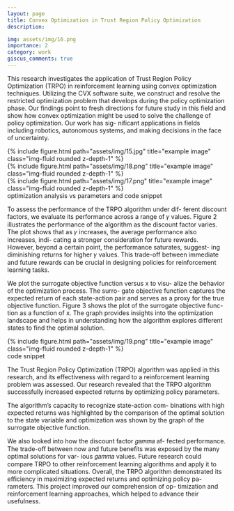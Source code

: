 ```yaml
---
layout: page
title: Convex Optimization in Trust Region Policy Optimization
description: 

img: assets/img/16.png
importance: 2
category: work
giscus_comments: true
---
```

This research investigates the application of Trust Region Policy Optimization (TRPO) in reinforcement learning using convex optimization techniques. Utilizing the CVX software suite, we construct and resolve the restricted optimization problem that develops during the policy optimization phase. Our findings point to fresh directions for future study in this field and show how convex optimization might be used to solve the challenge of policy optimization. Our work has sig- nificant applications in fields including robotics, autonomous systems, and making decisions in the face of uncertainty.

<div class="row">
    <div class="col-sm mt-3 mt-md-0">
        {% include figure.html path="assets/img/15.jpg" title="example image" class="img-fluid rounded z-depth-1" %}
    </div>
    <div class="col-sm mt-3 mt-md-0">
        {% include figure.html path="assets/img/18.png" title="example image" class="img-fluid rounded z-depth-1" %}
    </div>
    <div class="col-sm mt-3 mt-md-0">
        {% include figure.html path="assets/img/17.png" title="example image" class="img-fluid rounded z-depth-1" %}
    </div>
</div>
<div class="caption">
    optimization analysis vs parameters and code snippet 
</div>

To assess the performance of the TRPO algorithm under dif- ferent discount factors, we evaluate its performance across a range of 𝛾 values. Figure 2 illustrates the performance of the algorithm as the discount factor varies. The plot shows that as 𝛾 increases, the average performance also increases, indi- cating a stronger consideration for future rewards. However, beyond a certain point, the performance saturates, suggest- ing diminishing returns for higher 𝛾 values. This trade-off between immediate and future rewards can be crucial in designing policies for reinforcement learning tasks.



We plot the surrogate objective function versus x to visu- alize the behavior of the optimization process. The surro- gate objective function captures the expected return of each state-action pair and serves as a proxy for the true objective function.
Figure 3 shows the plot of the surrogate objective func- tion as a function of x. The graph provides insights into the optimization landscape and helps in understanding how the algorithm explores different states to find the optimal
solution.

<div class="row">
    <div class="col-sm mt-3 mt-md-0">
        {% include figure.html path="assets/img/19.png" title="example image" class="img-fluid rounded z-depth-1" %}
    </div>
</div>
<div class="caption">
    code snippet
</div>

The Trust Region Policy Optimization (TRPO) algorithm was applied in this research, and its effectiveness with regard to a reinforcement learning problem was assessed. Our research revealed that the TRPO algorithm successfully increased expected returns by optimizing policy parameters.


The algorithm’s capacity to recognize state-action com- binations with high expected returns was highlighted by the comparison of the optimal solution to the state variable and optimization was shown by the graph of the surrogate objective function.


We also looked into how the discount factor 𝑔𝑎𝑚𝑚𝑎 af- fected performance. The trade-off between now and future benefits was exposed by the many optimal solutions for var- ious 𝑔𝑎𝑚𝑚𝑎 values. Future research could compare TRPO to other reinforcement learning algorithms and apply it to more complicated situations.
Overall, the TRPO algorithm demonstrated its efficiency in maximizing expected returns and optimizing policy pa- rameters. This project improved our comprehension of op- timization and reinforcement learning approaches, which helped to advance their usefulness.